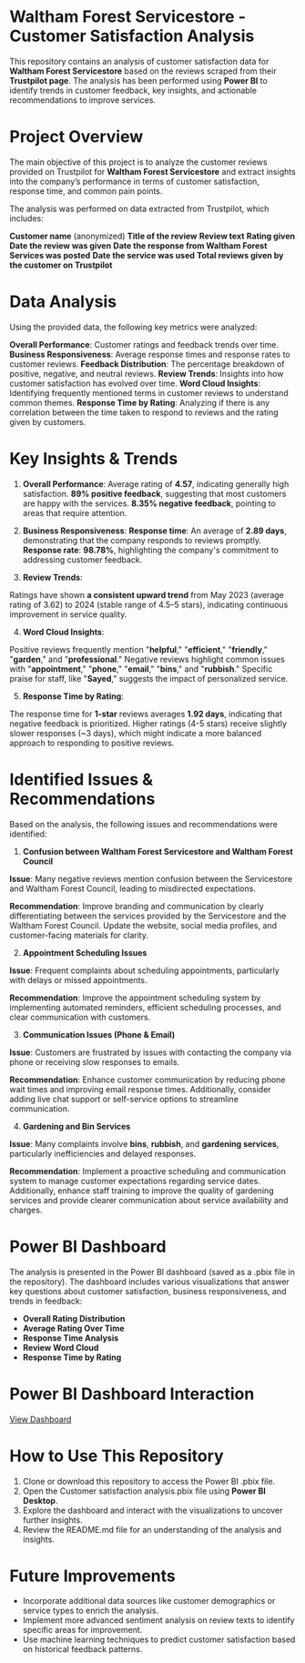 # Waltham Forest Servicestore - Customer Satisfaction Analysis
This repository contains an analysis of customer satisfaction data for **Waltham Forest Servicestore** based on the reviews scraped from their **Trustpilot page**. The analysis has been performed using **Power BI** to identify trends in customer feedback, key insights, and actionable recommendations to improve services.

# Project Overview
The main objective of this project is to analyze the customer reviews provided on Trustpilot for **Waltham Forest Servicestore** and extract insights into the company’s performance in terms of customer satisfaction, response time, and common pain points.

The analysis was performed on data extracted from Trustpilot, which includes:

**Customer name** (anonymized)
**Title of the review**
**Review text**
**Rating given**
**Date the review was given**
**Date the response from Waltham Forest Services was posted**
**Date the service was used**
**Total reviews given by the customer on Trustpilot**

# Data Analysis

Using the provided data, the following key metrics were analyzed:

**Overall Performance**: Customer ratings and feedback trends over time.
**Business Responsiveness**: Average response times and response rates to customer reviews.
**Feedback Distribution**: The percentage breakdown of positive, negative, and neutral reviews.
**Review Trends**: Insights into how customer satisfaction has evolved over time.
**Word Cloud Insights**: Identifying frequently mentioned terms in customer reviews to understand common themes.
**Response Time by Rating**: Analyzing if there is any correlation between the time taken to respond to reviews and the rating given by customers.

# Key Insights & Trends

1) **Overall Performance**:
Average rating of **4.57**, indicating generally high satisfaction.
**89% positive feedback**, suggesting that most customers are happy with the services.
**8.35% negative feedback**, pointing to areas that require attention.

2) **Business Responsiveness**:
**Response time**: An average of **2.89 days**, demonstrating that the company responds to reviews promptly.
**Response rate**: **98.78%**, highlighting the company's commitment to addressing customer feedback.

3) **Review Trends**:

Ratings have shown **a consistent upward trend** from May 2023 (average rating of 3.62) to 2024 (stable range of 4.5–5 stars), indicating continuous improvement in service quality.

4) **Word Cloud Insights**:

Positive reviews frequently mention "**helpful**," "**efficient**," "**friendly**," "**garden**," and "**professional**."
Negative reviews highlight common issues with "**appointment**," "**phone**," "**email**," "**bins**," and "**rubbish**."
Specific praise for staff, like "**Sayed**," suggests the impact of personalized service.

5) **Response Time by Rating**:

The response time for **1-star** reviews averages **1.92 days**, indicating that negative feedback is prioritized.
Higher ratings (4-5 stars) receive slightly slower responses (~3 days), which might indicate a more balanced approach to responding to positive reviews.

# Identified Issues & Recommendations

Based on the analysis, the following issues and recommendations were identified:

1. **Confusion between Waltham Forest Servicestore and Waltham Forest Council**

**Issue**: Many negative reviews mention confusion between the Servicestore and Waltham Forest Council, leading to misdirected expectations.

**Recommendation**: Improve branding and communication by clearly differentiating between the services provided by the Servicestore and the Waltham Forest Council. Update the website, social media profiles, and customer-facing materials for clarity.

2. **Appointment Scheduling Issues**

**Issue**: Frequent complaints about scheduling appointments, particularly with delays or missed appointments.

**Recommendation**: Improve the appointment scheduling system by implementing automated reminders, efficient scheduling processes, and clear communication with customers.

3. **Communication Issues (Phone & Email)**
   
**Issue**: Customers are frustrated by issues with contacting the company via phone or receiving slow responses to emails.

**Recommendation**: Enhance customer communication by reducing phone wait times and improving email response times. Additionally, consider adding live chat support or self-service options to streamline communication.

4. **Gardening and Bin Services**
   
**Issue**: Many complaints involve **bins**, **rubbish**, and **gardening services**, particularly inefficiencies and delayed responses.

**Recommendation**: Implement a proactive scheduling and communication system to manage customer expectations regarding service dates. Additionally, enhance staff training to improve the quality of gardening services and provide clearer communication about service availability and charges.

# Power BI Dashboard

The analysis is presented in the Power BI dashboard (saved as a .pbix file in the repository). The dashboard includes various visualizations that answer key questions about customer satisfaction, business responsiveness, and trends in feedback:

* **Overall Rating Distribution**
* **Average Rating Over Time**
* **Response Time Analysis**
* **Review Word Cloud**
* **Response Time by Rating**

# Power BI Dashboard Interaction 
<a href= "https://github.com/Abhishek20217/Customer_Satisfaction_Analysis/blob/main/1.png"> View Dashboard <a/>

# How to Use This Repository

1) Clone or download this repository to access the Power BI .pbix file.
2) Open the Customer satisfaction analysis.pbix file using **Power BI Desktop**.
3) Explore the dashboard and interact with the visualizations to uncover further insights.
4) Review the README.md file for an understanding of the analysis and insights.

# Future Improvements
* Incorporate additional data sources like customer demographics or service types to enrich the analysis.
* Implement more advanced sentiment analysis on review texts to identify specific areas for improvement.
* Use machine learning techniques to predict customer satisfaction based on historical feedback patterns.

